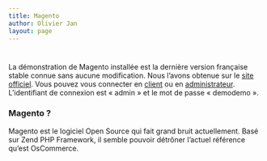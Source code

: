 ```yaml
---
title: Magento
author: Olivier Jan
layout: page
---
```

# 

La démonstration de Magento installée est la dernière version française stable connue sans aucune modification. Nous l’avons obtenue sur le [site officiel][1]. Vous pouvez vous connecter en [client][2] ou en [administrateur][3]. L’identifiant de connexion est « admin » et le mot de passe « demodemo ».

### Magento ?

 [1]: http://www.magentocommerce.com/
 [2]: http://demo.cms-fr.net/magento/
 [3]: http://demo.cms-fr.net/magento/admin/

Magento est le logiciel Open Source qui fait grand bruit actuellement. Basé sur Zend PHP Framework, il semble pouvoir détrôner l’actuel référence qu’est OsCommerce.